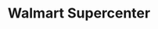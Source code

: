 ---
title: "Walmart Supercenter"
url: /corpus-christi/walmart-supercenter-south-staples-street/
shop: Supermarkt
---